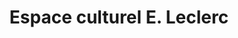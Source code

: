 ---
title: "Espace culturel E. Leclerc"
url: /autun/espace-culturel-e-leclerc/
shop: supermarché
---